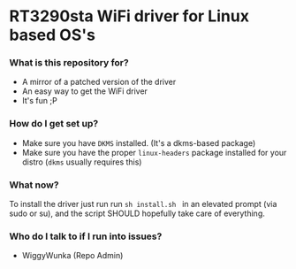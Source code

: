 # RT3290sta WiFi driver for Linux based OS's #



### What is this repository for? ###

* A mirror of a patched version of the driver
* An easy way to get the WiFi driver
* It's fun ;P

### How do I get set up? ###

* Make sure you have ``` DKMS ``` installed. (It's a dkms-based package)
* Make sure you have the proper ``` linux-headers ``` package installed for your distro (```dkms``` usually requires this)

### What now? ###

To install the driver just run
run ```sh install.sh ``` in an elevated prompt (via sudo or su), and
the script SHOULD hopefully take care of everything.

### Who do I talk to if I run into issues? ###
* WiggyWunka (Repo Admin)
